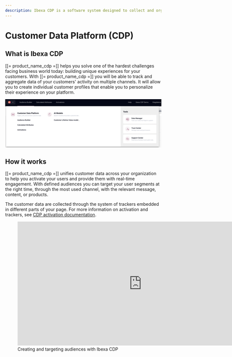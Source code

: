 ```yaml
---
description: Ibexa CDP is a software system designed to collect and organize customer data from multiple sources to build comprehensive customer profiles.
---
```


# Customer Data Platform (CDP)

## What is Ibexa CDP

[[= product_name_cdp =]] helps you solve one of the hardest challenges facing business world today:
building unique experiences for your customers.
With [[= product_name_cdp =]] you will be able to track and aggregate data of your customers' activity on multiple channels.
It will allow you to create individual customer profiles that enable you to personalize their experience on your platform.

![Ibexa CDP control panel](img/cdp_control_panel.png)

## How it works

[[= product_name_cdp =]] unifies customer data across your organization
to help you activate your users and provide them with real-time engagement.
With defined audiences you can target your user segments at the right time,
through the most used channel, with the relevant message, content, or products.

The customer data are collected through the system of trackers embedded in different parts of your page.
For more information on activation and trackers, see [CDP activation documentation](cdp_activation.md).

<figure>
<iframe width=800; height="400"; src="https://demo.arcade.software/696WytOTtFrvrT4Q227Q?embed" frameborder="0" allowfullscreen> </iframe>
<figcaption>Creating and targeting audiences with Ibexa CDP</figcaption>
</figure>